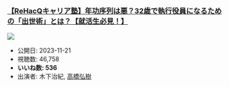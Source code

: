 ### [【ReHacQキャリア塾】年功序列は悪？32歳で執行役員になるための「出世術」とは？【就活生必見！】](https://www.youtube.com/watch?v=D0Z_KeBndWI)
[![](https://img.youtube.com/vi/D0Z_KeBndWI/sddefault.jpg)](https://www.youtube.com/watch?v=D0Z_KeBndWI)
-   公開日: 2023-11-21
-   視聴数: 46,758
-   **いいね数: 536**
-   出演者: 木下治紀, [高橋弘樹](/rehacq_fan/people/高橋弘樹 "wikilink")
